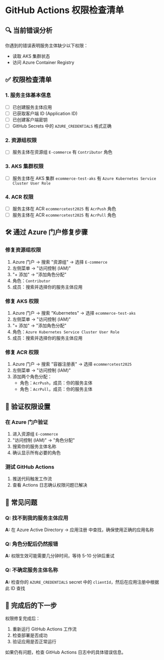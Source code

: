 # GitHub Actions 权限检查清单

## 🔍 当前错误分析

你遇到的错误表明服务主体缺少以下权限：

- 读取 AKS 集群状态
- 访问 Azure Container Registry

## ✅ 权限检查清单

### 1. 服务主体基本信息

- [ ] 已创建服务主体应用
- [ ] 已获取客户端 ID (Application ID)
- [ ] 已创建客户端密钥
- [ ] GitHub Secrets 中的 `AZURE_CREDENTIALS` 格式正确

### 2. 资源组权限

- [ ] 服务主体在资源组 `E-commerce` 有 `Contributor` 角色

### 3. AKS 集群权限

- [ ] 服务主体在 AKS 集群 `ecommerce-test-aks` 有 `Azure Kubernetes Service Cluster User Role`

### 4. ACR 权限

- [ ] 服务主体在 ACR `ecommercetest2025` 有 `AcrPush` 角色
- [ ] 服务主体在 ACR `ecommercetest2025` 有 `AcrPull` 角色

## 🛠️ 通过 Azure 门户修复步骤

### 修复资源组权限

1. Azure 门户 → 搜索 "资源组" → 选择 `E-commerce`
2. 左侧菜单 → "访问控制 (IAM)"
3. "+ 添加" → "添加角色分配"
4. 角色：`Contributor`
5. 成员：搜索并选择你的服务主体应用

### 修复 AKS 权限

1. Azure 门户 → 搜索 "Kubernetes" → 选择 `ecommerce-test-aks`
2. 左侧菜单 → "访问控制 (IAM)"
3. "+ 添加" → "添加角色分配"
4. 角色：`Azure Kubernetes Service Cluster User Role`
5. 成员：搜索并选择你的服务主体应用

### 修复 ACR 权限

1. Azure 门户 → 搜索 "容器注册表" → 选择 `ecommercetest2025`
2. 左侧菜单 → "访问控制 (IAM)"
3. 添加两个角色分配：
   - 角色：`AcrPush`，成员：你的服务主体
   - 角色：`AcrPull`，成员：你的服务主体

## 🔧 验证权限设置

### 在 Azure 门户验证

1. 进入资源组 `E-commerce`
2. "访问控制 (IAM)" → "角色分配"
3. 搜索你的服务主体名称
4. 确认显示所有必要的角色

### 测试 GitHub Actions

1. 推送代码触发工作流
2. 查看 Actions 日志确认权限问题已解决

## 🚨 常见问题

### Q: 找不到我的服务主体应用

**A:** 在 Azure Active Directory → 应用注册 中查找，确保使用正确的应用名称

### Q: 角色分配后仍然报错

**A:** 权限生效可能需要几分钟时间，等待 5-10 分钟后重试

### Q: 不确定服务主体名称

**A:** 检查你的 `AZURE_CREDENTIALS` secret 中的 `clientId`，然后在应用注册中根据此 ID 查找

## 📝 完成后的下一步

权限修复完成后：

1. 重新运行 GitHub Actions 工作流
2. 检查部署是否成功
3. 验证应用是否正常运行

如果仍有问题，检查 GitHub Actions 日志中的具体错误信息。
